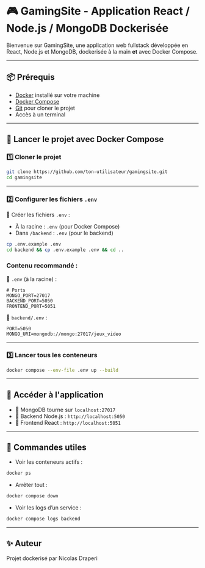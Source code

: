 # 🎮 GamingSite - Application React / Node.js / MongoDB Dockerisée

Bienvenue sur GamingSite, une application web fullstack développée en React, Node.js et MongoDB, dockerisée à la main **et** avec Docker Compose.

---

## 📦 Prérequis

- [Docker](https://www.docker.com/) installé sur votre machine
- [Docker Compose](https://docs.docker.com/compose/)
- [Git](https://git-scm.com/) pour cloner le projet
- Accès à un terminal

---

## 🚀 Lancer le projet avec Docker Compose

### 1️⃣ Cloner le projet

```bash
git clone https://github.com/ton-utilisateur/gamingsite.git
cd gamingsite
```

---

### 2️⃣ Configurer les fichiers `.env`

📁 Créer les fichiers `.env` :

- À la racine : `.env` (pour Docker Compose)
- Dans `/backend` : `.env` (pour le backend)

```bash
cp .env.example .env
cd backend && cp .env.example .env && cd ..
```

### Contenu recommandé :

📄 `.env` (à la racine) :
```env
# Ports
MONGO_PORT=27017
BACKEND_PORT=5050
FRONTEND_PORT=5051
```

📄 `backend/.env` :
```env
PORT=5050
MONGO_URI=mongodb://mongo:27017/jeux_video
```

---

### 3️⃣ Lancer tous les conteneurs

```bash
docker compose --env-file .env up --build
```

---

## 🧪 Accéder à l'application

- 🧠 MongoDB tourne sur `localhost:27017`
- 🚀 Backend Node.js : `http://localhost:5050`
- 🎨 Frontend React : `http://localhost:5051`

---

## 🧼 Commandes utiles

- Voir les conteneurs actifs :

```bash
docker ps
```

- Arrêter tout :

```bash
docker compose down
```

- Voir les logs d’un service :

```bash
docker compose logs backend
```

---

## ✨ Auteur

Projet dockerisé par Nicolas Draperi